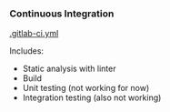 ### Continuous Integration

[.gitlab-ci.yml](../../.gitlab-ci.yml)


Includes:
- Static analysis with linter
- Build
- Unit testing (not working for now)
- Integration testing (also not working)